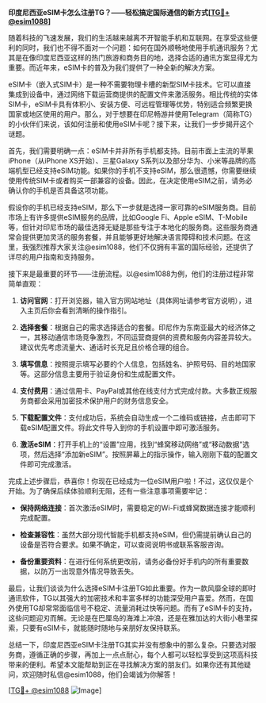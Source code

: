 **印度尼西亚eSIM卡怎么注册TG？——轻松搞定国际通信的新方式[[TG💪+ @esim1088](https://t.me/s/esim1088)]**

随着科技的飞速发展，我们的生活越来越离不开智能手机和互联网。在享受这些便利的同时，我们也不得不面对一个问题：如何在国外顺畅地使用手机通讯服务？尤其是在像印度尼西亚这样的热门旅游和商务目的地，选择合适的通讯方案显得尤为重要。而近年来，eSIM卡的普及为我们提供了一种全新的解决方案。

eSIM卡（嵌入式SIM卡）是一种不需要物理卡槽的新型SIM卡技术。它可以直接集成到设备中，通过网络下载运营商提供的配置文件来激活服务。相比传统的实体SIM卡，eSIM卡具有体积小、安装方便、可远程管理等优势，特别适合频繁更换国家或地区使用的用户。那么，对于想要在印尼畅游并使用Telegram（简称TG）的小伙伴们来说，该如何注册和使用eSIM卡呢？接下来，让我们一步步揭开这个谜题。

首先，我们需要明确一点：eSIM卡并非所有手机都支持。目前市面上主流的苹果iPhone（从iPhone XS开始）、三星Galaxy S系列以及部分华为、小米等品牌的高端机型已经支持eSIM功能。如果你的手机不支持eSIM，那么很遗憾，你需要继续使用传统SIM卡或者购买一部兼容的设备。因此，在决定使用eSIM之前，请务必确认你的手机是否具备这项功能。

假设你的手机已经支持eSIM，那么下一步就是选择一家可靠的eSIM服务商。目前市场上有许多提供eSIM服务的品牌，比如Google Fi、Apple eSIM、T-Mobile等，但针对印尼市场的最佳选择无疑是那些专注于本地化的服务商。这些服务商通常会提供更加灵活的服务套餐，并且能够更好地解决语言障碍和技术问题。在这里，我强烈推荐大家关注@esim1088，他们不仅拥有丰富的国际经验，还提供了详尽的用户指南和支持服务。

接下来是最重要的环节——注册流程。以@esim1088为例，他们的注册过程非常简单直观：

1. **访问官网**：打开浏览器，输入官方网站地址（具体网址请参考官方说明），进入主页后你会看到清晰的操作指引。
   
2. **选择套餐**：根据自己的需求选择适合的套餐。印尼作为东南亚最大的经济体之一，其移动通信市场竞争激烈，不同运营商提供的资费和服务内容差异较大。建议优先考虑流量大、通话时长充足且价格合理的组合。

3. **填写信息**：按照提示填写必要的个人信息，包括姓名、护照号码、目的地国家等。这部分信息主要用于验证身份和生成配置文件。

4. **支付费用**：通过信用卡、PayPal或其他在线支付方式完成付款。大多数正规服务商都会采用加密技术保护用户的财务信息安全。

5. **下载配置文件**：支付成功后，系统会自动生成一个二维码或链接，点击即可下载eSIM配置文件。将此文件导入到你的手机设置中即可激活服务。

6. **激活eSIM**：打开手机上的“设置”应用，找到“蜂窝移动网络”或“移动数据”选项，然后选择“添加新eSIM”。按照屏幕上的指示操作，输入刚刚下载的配置文件即可完成激活。

完成上述步骤后，恭喜你！你现在已经成为一位eSIM用户啦！不过，这仅仅是个开始。为了确保后续体验顺利无阻，还有一些注意事项需要牢记：

- **保持网络连接**：首次激活eSIM时，需要稳定的Wi-Fi或蜂窝数据连接才能顺利完成配置。
  
- **检查兼容性**：虽然大部分现代智能手机都支持eSIM，但仍需提前确认自己的设备是否符合要求。如果不确定，可以查阅说明书或联系客服咨询。

- **备份重要资料**：在进行任何系统更改前，请务必备份好手机内的所有重要数据，以防万一出现意外情况导致丢失。

最后，让我们谈谈为什么选择eSIM卡注册TG如此重要。作为一款风靡全球的即时通讯软件，TG以其强大的加密技术和丰富多样的功能深受用户喜爱。然而，在国外使用TG却常常面临信号不稳定、流量消耗过快等问题。而有了eSIM卡的支持，这些问题迎刃而解。无论是在巴厘岛的海滩上冲浪，还是在雅加达的大街小巷里探索，只要有eSIM卡，就能随时随地与亲朋好友保持联系。

总结一下，印度尼西亚eSIM卡注册TG其实并没有想象中的那么复杂。只要选对服务商，遵循正确的步骤，再加上一点点耐心，每个人都可以轻松享受到这项高科技带来的便利。希望本文能帮助到正在寻找解决方案的朋友们。如果你还有其他疑问，欢迎随时私信@esim1088，他们会竭诚为你解答！

[[TG💪+ @esim1088](https://t.me/s/esim1088) ![Image](https://i.postimg.cc/4NQfJmqS/Snipaste-2025-05-13-00-14-12.png)]